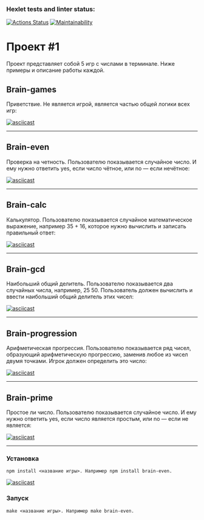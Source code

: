 ### Hexlet tests and linter status:
[![Actions Status](https://github.com/svyatoslavxx/frontend-project-lvl1/workflows/hexlet-check/badge.svg)](https://github.com/svyatoslavxx/frontend-project-lvl1/actions)
[![Maintainability](https://api.codeclimate.com/v1/badges/81e72d6b1378c17a736d/maintainability)](https://codeclimate.com/github/svyatoslavxx/frontend-project-lvl1/maintainability)

<h1><b>Проект #1</b></h1>
Проект представляет собой 5 игр с числами в терминале. Ниже примеры и описание работы каждой.

<h2><b>Brain-games</b></h2> Приветствие. Не является игрой, является частью общей логики всех игр:

[![asciicast](https://asciinema.org/a/507160.svg)](https://asciinema.org/a/507160)

---

<h2><b>Brain-even</b></h2> Проверка на четность. Пользователю показывается случайное число. И ему нужно ответить yes, если число чётное, или no — если нечётное:

[![asciicast](https://asciinema.org/a/507327.svg)](https://asciinema.org/a/507327)

---

<h2><b>Brain-calc</b></h2> Калькулятор. Пользователю показывается случайное математическое выражение, например 35 + 16, которое нужно вычислить и записать правильный ответ:

[![asciicast](https://asciinema.org/a/506729.svg)](https://asciinema.org/a/506729)

---

<h2><b>Brain-gcd</b></h2> Наибольший общий делитель. Пользователю показывается два случайных числа, например, 25 50. Пользователь должен вычислить и ввести наибольший общий делитель этих чисел:

[![asciicast](https://asciinema.org/a/506742.svg)](https://asciinema.org/a/506742)

---

<h2><b>Brain-progression</b></h2> Арифметическая прогрессия. Пользователю показывается ряд чисел, образующий арифметическую прогрессию, заменив любое из чисел двумя точками. Игрок должен определить это число:

[![asciicast](https://asciinema.org/a/507083.svg)](https://asciinema.org/a/507083)

---

<h2><b>Brain-prime</b></h2> Простое ли число. Пользователю показывается случайное число. И ему нужно ответить yes, если число является простым, или no — если не является:

[![asciicast](https://asciinema.org/a/507152.svg)](https://asciinema.org/a/507152)

---

<h3><b>Установка</b></h3>

```
npm install <название игры>. Например npm install brain-even.
```
[![asciicast](https://asciinema.org/a/507328.svg)](https://asciinema.org/a/507328)

<h3><b>Запуск</b></h3>

```
make <название игры>. Например make brain-even.
```
